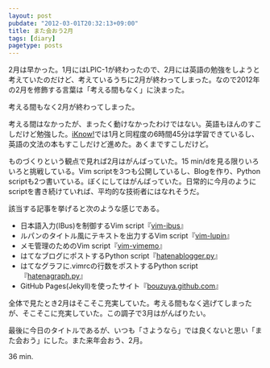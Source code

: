 ```yaml
---
layout: post
pubdate: "2012-03-01T20:32:13+09:00"
title: また会おう2月
tags: [diary]
pagetype: posts
---
```

2月は早かった。1月にはLPIC-1が終わったので、2月には英語の勉強をしようと考えていたのだけど、考えているうちに2月が終わってしまった。なので2012年の2月を修飾する言葉は「考える間もなく」に決まった。

考える間もなく2月が終わってしまった。

考える間はなかったが、まったく動けなかったわけではない。英語もほんのすこしだけど勉強した。[iKnow!](http://iknow.jp/)では1月と同程度の6時間45分は学習できているし、英語の文法の本もすこしだけど進めた。あくまですこしだけど。

ものづくりという観点で見れば2月はがんばっていた。15 min/dを見る限りいろいろと挑戦している。Vim scriptを3つも公開しているし、Blogを作り、Python scriptも2つ書いている。ぼくにしてはがんばっていた。日常的に今月のようにscriptを書き続けていれば、平均的な技術者にはなれそうだ。

該当する記事を挙げると次のような感じである。

- 日本語入力(IBus)を制御するVim script『[vim-ibus][]』
- ルパンのタイトル風にテキストを出力するVim script『[vim-lupin][]』
- メモ管理のためのVim script『[vim-vimemo][]』
- はてなブログにポストするPython script『[hatenablogger.py][]』
- はてなグラフに.vimrcの行数をポストするPython script『[hatenagraph.py][]』
- GitHub Pages(Jekyll)を使ったサイト『[bouzuya.github.com][]』

全体で見たとき2月はそこそこ充実していた。考える間もなく逃げてしまったが、そこそこに充実していた。この調子で3月はがんばりたい。

最後に今日のタイトルであるが、いつも「さようなら」では良くないと思い「また会おう」にした。また来年会おう、2月。

36 min.

[vim-ibus]: http://bouzuya.hatenablog.com/entry/2012/02/05/214052
[vim-lupin]: http://bouzuya.hatenablog.com/entry/2012/02/15/234257
[vim-vimemo]: http://bouzuya.github.com/2012/02/21/vim-vimemo.html
[hatenablogger.py]: http://bouzuya.github.com/2012/02/19/post-hatenablog.html
[hatenagraph.py]: http://bouzuya.github.com/2012/02/26/hatena-graph-vimrc.html
[bouzuya.github.com]: http://bouzuya.github.com/2012/02/16/jekyll.html


